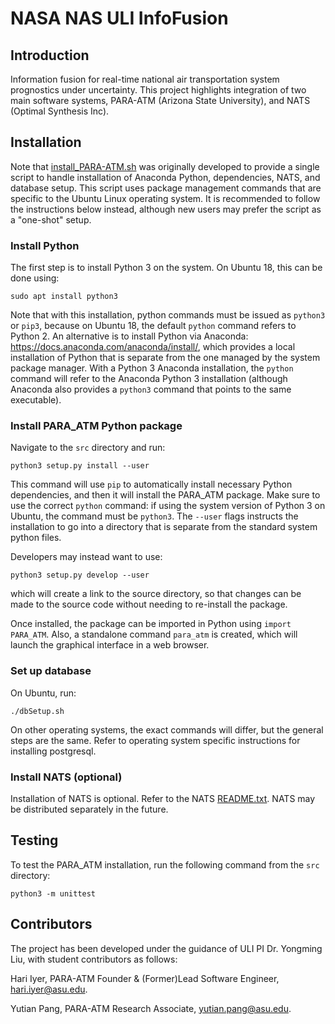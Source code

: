 # NASA NAS ULI InfoFusion


## Introduction

Information fusion for real-time national air transportation system prognostics under uncertainty. This project highlights integration of two main software systems, PARA-ATM (Arizona State University), and NATS (Optimal Synthesis Inc).

## Installation

Note that [install_PARA-ATM.sh](install_PARA-ATM.sh) was originally developed to provide a single script to handle installation of Anaconda Python, dependencies, NATS, and database setup.  This script uses package management commands that are specific to the Ubuntu Linux operating system.  It is recommended to follow the instructions below instead, although new users may prefer the script as a "one-shot" setup.

### Install Python

The first step is to install Python 3 on the system.  On Ubuntu 18, this can be done using:

```
sudo apt install python3
```
Note that with this installation, python commands must be issued as `python3` or `pip3`, because on Ubuntu 18, the default `python` command refers to Python 2.  An alternative is to install Python via Anaconda: https://docs.anaconda.com/anaconda/install/, which provides a local installation of Python that is separate from the one managed by the system package manager.  With a Python 3 Anaconda installation, the `python` command will refer to the Anaconda Python 3 installation (although Anaconda also provides a `python3` command that points to the same executable).

### Install PARA_ATM Python package

Navigate to the `src` directory and run:

```
python3 setup.py install --user
```
This command will use `pip` to automatically install necessary Python dependencies, and then it will install the PARA_ATM package.  Make sure to use the correct `python` command: if using the system version of Python 3 on Ubuntu, the command must be `python3`.  The `--user` flags instructs the installation to go into a directory that is separate from the standard system python files.

Developers may instead want to use:

```
python3 setup.py develop --user
```
which will create a link to the source directory, so that changes can be made to the source code without needing to re-install the package.

Once installed, the package can be imported in Python using `import PARA_ATM`.  Also, a standalone command `para_atm` is created, which will launch the graphical interface in a web browser.

### Set up database

On Ubuntu, run:

```
./dbSetup.sh
```

On other operating systems, the exact commands will differ, but the general steps are the same.  Refer to operating system specific instructions for installing postgresql.

### Install NATS (optional)

Installation of NATS is optional.  Refer to the NATS [README.txt](src/NATS/README.txt).  NATS may be distributed separately in the future.

## Testing

To test the PARA_ATM installation, run the following command from the `src` directory:

```
python3 -m unittest
```

## Contributors

The project has been developed under the guidance of ULI PI Dr. Yongming Liu, with student contributors 
as follows:

Hari Iyer,
PARA-ATM Founder & (Former)Lead Software Engineer,
hari.iyer@asu.edu.

Yutian Pang,
PARA-ATM Research Associate,
yutian.pang@asu.edu.
